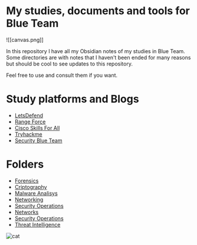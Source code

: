 # My studies, documents and tools for Blue Team

![[canvas.png]]

In this repository I have all my Obsidian notes of my studies in Blue Team. Some directories are with notes that I haven't been ended for many reasons but should be cool to see updates to this repository.

Feel free to use and consult them if you want.

# Study platforms and Blogs
- [LetsDefend](https://app.letsdefend.io/)
- [Range Force](https://portal.rangeforce.com/)
- [Cisco Skills For All](https://skillsforall.com/dashboard)
- [Tryhackme](https://tryhackme.com/)
- [Security Blue Team](https://www.securityblue.team/)

# Folders
- [Forensics](https://github.com/xssrae/Blue-Team-Notes/tree/main/FORENSICS)
- [Criptography](https://github.com/xssrae/Blue-Team-Notes/tree/main/CRIPTOGRAPHY)
- [Malware Analisys](https://github.com/xssrae/Blue-Team-Notes/tree/main/MALWARE%20ANALISYS)
- [Networking](https://github.com/xssrae/Blue-Team-Notes/tree/main/NETWORKING)
- [Security Operations](https://github.com/xssrae/Blue-Team-Notes/tree/main/SECURITY%20OPERATIONS)
- [Networks](https://github.com/xssrae/Blue-Team-Notes/tree/main/NETWORKS)
- [Security Operations](https://github.com/xssrae/Blue-Team-Notes/tree/main/SECURITY%20OPERATIONS)
- [Threat Intelligence](https://github.com/xssrae/Blue-Team-Notes/tree/main/THREAT%20INTELLIGENCE)

![cat](https://raw.githubusercontent.com/catppuccin/catppuccin/main/assets/footers/gray0_ctp_on_line.svg?sanitize=true)
